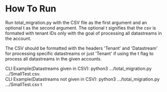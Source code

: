 # How To Run

Run total_migration.py with the CSV file as the first argument and an optional t as the second argument. The optional t signifies that the csv is formated with tenant IDs only with the goal of processing all datastreams in the account. 


The CSV should be formatted with the headers 'Tenant' and 'Datastream' for processing specific datastreams or just 'Tenant' if using the t flag to process all datastreams in the given accounts.


CLI Example(Datastreams given in CSV): python3 .../total_migration.py .../SmallTest.csv.  
CLI Example(Datastreams not given in CSV): python3 .../total_migration.py .../SmallTest.csv t
